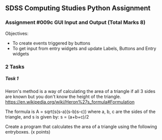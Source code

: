 ## SDSS Computing Studies Python Assignment
### Assignment #009c GUI Input and Output (Total Marks 8)

Objectives:
* To create events triggered by buttons
* To get input from entry widgets and update Labels, Buttons and Entry widgets



### 2 Tasks

##### Task 1
Heron's method is a way of calculating the area of a triangle if all 
3 sides are known but you don't know the height of the triangle.
https://en.wikipedia.org/wiki/Heron%27s_formula#Formulation

The formula is A = sqrt(s(s-a)(s-b)s-c))
where a, b, c are the sides of the triangle, and s is given by:
s = (a+b+c)/2

Create a program that calculates the area of a triangle using the
following entryboxes.
(x points) 

